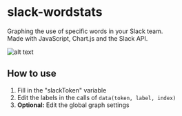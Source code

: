 # slack-wordstats
Graphing the use of specific words in your Slack team.		
Made with JavaScript, Chart.js and the Slack API.

![alt text](http://i.imgur.com/ByfaBkX.png?1)

## How to use

1. Fill in the "slackToken" variable
2. Edit the labels in the calls of `data(token, label, index)`
3. **Optional:** Edit the global graph settings
